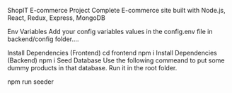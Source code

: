 ShopIT E-commerce Project
Complete E-commerce site built with Node.js, React, Redux, Express, MongoDB

Env Variables
Add your config variables values in the config.env file in backend/config folder....

Install Dependencies (Frontend)
cd frontend
npm i
Install Dependencies (Backend)
npm i
Seed Database
Use the following commeand to put some dummy products in that database. Run it in the root folder.

npm run seeder
